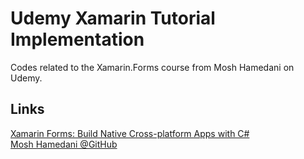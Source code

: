 Udemy Xamarin Tutorial Implementation
=====================================

Codes related to the Xamarin.Forms course from Mosh Hamedani on Udemy.

## Links

[Xamarin Forms: Build Native Cross-platform Apps with C#](https://www.udemy.com/course/xamarin-forms-course/)  
[Mosh Hamedani @GitHub](https://github.com/mosh-hamedani)

